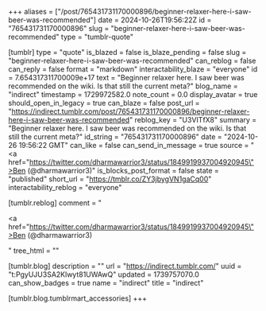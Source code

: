 +++
aliases = ["/post/765431731170000896/beginner-relaxer-here-i-saw-beer-was-recommended"]
date = 2024-10-26T19:56:22Z
id = "765431731170000896"
slug = "beginner-relaxer-here-i-saw-beer-was-recommended"
type = "tumblr-quote"

[tumblr]
type = "quote"
is_blazed = false
is_blaze_pending = false
slug = "beginner-relaxer-here-i-saw-beer-was-recommended"
can_reblog = false
can_reply = false
format = "markdown"
interactability_blaze = "everyone"
id = 7.654317311700009e+17
text = "Beginner relaxer here. I saw beer was recommended on the wiki. Is that still the current meta?"
blog_name = "indirect"
timestamp = 1729972582.0
note_count = 0.0
display_avatar = true
should_open_in_legacy = true
can_blaze = false
post_url = "https://indirect.tumblr.com/post/765431731170000896/beginner-relaxer-here-i-saw-beer-was-recommended"
reblog_key = "U3VITfX8"
summary = "Beginner relaxer here. I saw beer was recommended on the wiki. Is that still the current meta?"
id_string = "765431731170000896"
date = "2024-10-26 19:56:22 GMT"
can_like = false
can_send_in_message = true
source = "<a href=\"https://twitter.com/dharmawarrior3/status/1849919937004920945\">Ben (@dharmawarrior3)</a>"
is_blocks_post_format = false
state = "published"
short_url = "https://tmblr.co/ZY3jbygVN1gaCq00"
interactability_reblog = "everyone"

[tumblr.reblog]
comment = "<p><a href=\"https://twitter.com/dharmawarrior3/status/1849919937004920945\">Ben (@dharmawarrior3)</a></p>"
tree_html = ""

[tumblr.blog]
description = ""
url = "https://indirect.tumblr.com/"
uuid = "t:PgyUJU3SA2Klwyt81UWAwQ"
updated = 1739757070.0
can_show_badges = true
name = "indirect"
title = "indirect"

[tumblr.blog.tumblrmart_accessories]
+++
